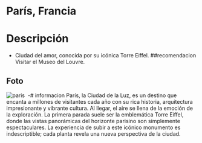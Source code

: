 # París, Francia
# Descripción
- Ciudad del amor, conocida por su icónica Torre Eiffel.
##recomendacion
Visitar el Museo del Louvre.

## Foto
![paris](https://estoesfrancia.com/wp-content/uploads/2024/04/subir-torre-eiffel.jpg)
​
-# informacion
París, la Ciudad de la Luz, es un destino que encanta a millones de visitantes cada año con su rica historia, arquitectura impresionante y vibrante cultura. Al llegar, el aire se llena de la emoción de la exploración. La primera parada suele ser la emblemática Torre Eiffel, donde las vistas panorámicas del horizonte parisino son simplemente espectaculares. La experiencia de subir a este icónico monumento es indescriptible; cada planta revela una nueva perspectiva de la ciudad.

